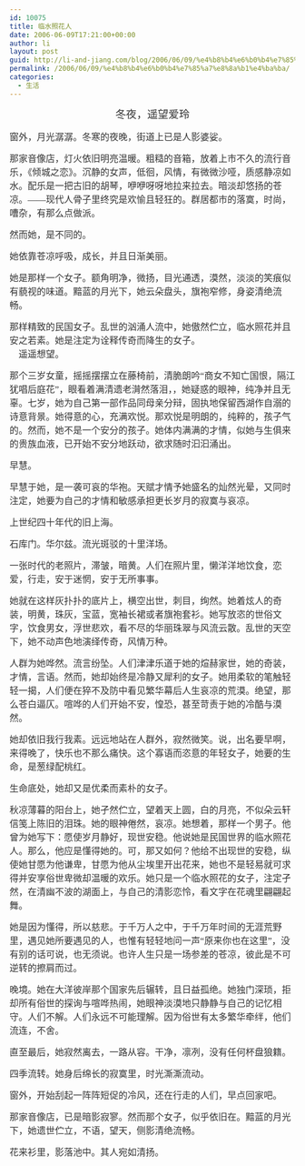 ```yaml
---
id: 10075
title: 临水照花人
date: 2006-06-09T17:21:00+00:00
author: li
layout: post
guid: http://li-and-jiang.com/blog/2006/06/09/%e4%b8%b4%e6%b0%b4%e7%85%a7%e8%8a%b1%e4%ba%ba/
permalink: /2006/06/09/%e4%b8%b4%e6%b0%b4%e7%85%a7%e8%8a%b1%e4%ba%ba/
categories:
  - 生活
---
```

<p align="center">
  <span style="font-size:14pt;color:#333333;line-height:150%;font-family:华文细黑">冬夜，遥望爱玲</span><span lang="EN-US" style="font-size:9pt;color:#333333;line-height:150%;font-family:华文细黑"></span>
</p>

<span style="font-size:12pt;color:#333333;line-height:150%;font-family:宋体">窗外，月光潺潺。冬寒的夜晚，街道上已是人影婆娑。<span lang="EN-US"></span></span> 

<span style="font-size:12pt;color:#333333;line-height:150%;font-family:宋体">那家音像店，灯火依旧明亮温暖。粗糙的音箱，放着上市不久的流行音乐，《倾城之恋》。沉静的女声，低徊，风情，有微微沙哑，质感静凉如水。配乐是一把古旧的胡琴，咿咿呀呀地拉来拉去。暗淡却悠扬的苍凉。<font face="宋体"><span lang="EN-US">——</span>现代人骨子里终究是欢愉且轻狂的。群居都市的落寞，时尚，嘈杂，有那么点做派。<span lang="EN-US"></span></font></span> 

<span style="font-size:12pt;color:#333333;line-height:150%;font-family:宋体">然而她，是不同的。<span lang="EN-US"></span></span> 

<span style="font-size:12pt;color:#333333;line-height:150%;font-family:宋体">她依靠苍凉呼吸，成长，并且日渐美丽。<span lang="EN-US"></span></span> 

<span style="font-size:12pt;color:#333333;line-height:150%;font-family:宋体">她是那样一个女子。额角明净，微扬，目光通透，漠然，淡淡的笑痕似有藐视的味道。黯蓝的月光下，她云朵盘头，旗袍窄修，身姿清绝流畅。<span lang="EN-US"></span></span> 

<span style="font-size:12pt;color:#333333;line-height:150%;font-family:宋体">那样精致的民国女子。乱世的汹涌人流中，她傲然伫立，临水照花并且安之若素。她是注定为诠释传奇而降生的女子。<span lang="EN-US"><br /><font face="宋体">    </font></span>遥遥想望。<span lang="EN-US"></span></span> 

<span style="font-size:12pt;color:#333333;line-height:150%;font-family:宋体">那个三岁女童，摇摇摆摆立在藤椅前，清脆朗吟<font face="宋体"><span lang="EN-US">“</span>商女不知亡国恨，隔江犹唱后庭花<span lang="EN-US">”</span>，眼看着满清遗老潸然落泪，，她疑惑的眼神，纯净并且无辜。七岁，她为自己第一部作品同母亲分辩，固执地保留西湖作自溺的诗意背景。她得意的心，充满欢悦。那欢悦是明朗的，纯粹的，孩子气的。然而，她不是一个安分的孩子。她体内满满的才情，似她与生俱来的贵族血液，已开始不安分地跃动，欲求随时汩汩涌出。<span lang="EN-US"></span></font></span> 

<span style="font-size:12pt;color:#333333;line-height:150%;font-family:宋体">早慧。<span lang="EN-US"></span></span> 

<span style="font-size:12pt;color:#333333;line-height:150%;font-family:宋体">早慧于她，是一袭可哀的华袍。天赋才情予她盛名的灿然光晕，又同时注定，她要为自己的才情和敏感承担更长岁月的寂寞与哀凉。<span lang="EN-US"></span></span> 

<span style="font-size:12pt;color:#333333;line-height:150%;font-family:宋体">上世纪四十年代的旧上海。<span lang="EN-US"></span></span> 

<span style="font-size:12pt;color:#333333;line-height:150%;font-family:宋体">石库门。华尔兹。流光斑驳的十里洋场。<span lang="EN-US"></span></span> 

<span style="font-size:12pt;color:#333333;line-height:150%;font-family:宋体">一张时代的老照片，滞皱，暗黄。人们在照片里，懒洋洋地饮食，恋爱，行走，安于迷惘，安于无所事事。<span lang="EN-US"></span></span> 

<span style="font-size:12pt;color:#333333;line-height:150%;font-family:宋体">她就在这样灰扑扑的底片上，横空出世，刺目，绚然。她着炫人的奇装，明黄，珠灰，宝蓝，宽袖长裙或者旗袍套衫。她写放恣的世俗文字，饮食男女，浮世悲欢，看不尽的华丽珠翠与风流云散。乱世的天空下，她不动声色地演绎传奇，风情万种。<span lang="EN-US"></span></span> 

<span style="font-size:12pt;color:#333333;line-height:150%;font-family:宋体">人群为她哗然。流言纷坠。人们津津乐道于她的煊赫家世，她的奇装，才情，言语。然而，她却始终是冷静又犀利的女子。她用柔软的笔触轻轻一揭，人们便在猝不及防中看见繁华幕后人生哀凉的荒漠。绝望，那么苍白逼仄。喧哗的人们开始不安，惶恐，甚至苛责于她的冷酷与漠然。<span lang="EN-US"></span></span> 

<span style="font-size:12pt;color:#333333;line-height:150%;font-family:宋体">她却依旧我行我素。远远地站在人群外，寂然微笑。说，出名要早啊，来得晚了，快乐也不那么痛快。这个寡语而恣意的年轻女子，她要的生命，是葱绿配桃红。<span lang="EN-US"><font face="宋体"> </font></span></span> 

<span style="font-size:12pt;color:#333333;line-height:150%;font-family:宋体">生命底处，她却又是优柔而素朴的女子。<span lang="EN-US"></span></span> 

<span style="font-size:12pt;color:#333333;line-height:150%;font-family:宋体">秋凉薄暮的阳台上，她孑然伫立，望着天上圆，白的月亮，不似朵云轩信笺上陈旧的泪珠。她的眼神倦然，哀凉。她想着，那样一个男子。他曾为她写下：愿使岁月静好，现世安稳。他说她是民国世界的临水照花人。那么，他应是懂得她的。可，那又如何？他给不出现世的安稳，纵使她甘愿为他谦卑，甘愿为他从尘埃里开出花来，她也不是轻易就可求得并安享俗世卑微却温暖的欢乐。她只是一个临水照花的女子，注定孑然，在清幽不波的湖面上，与自己的清影恋怜，看文字在花魂里翩翩起舞。<span lang="EN-US"></span></span> 

<span style="font-size:12pt;color:#333333;line-height:150%;font-family:宋体">她是因为懂得，所以慈悲。于千万人之中，于千万年时间的无涯荒野里，遇见她所要遇见的人，也惟有轻轻地问一声<font face="宋体"><span lang="EN-US">“</span>原来你也在这里<span lang="EN-US">”</span>，没有别的话可说，也无须说。也许人生只是一场参差的苍凉，彼此是不可逆转的擦肩而过。<span lang="EN-US"></span></font></span> 

<span style="font-size:12pt;color:#333333;line-height:150%;font-family:宋体">晚境。她在大洋彼岸那个国家先后辗转，且日益孤绝。她独门深琐，拒却所有俗世的探询与喧哗热闹，她眼神淡漠地只静静与自己的记忆相守。人们不解。人们永远不可能理解。因为俗世有太多繁华牵绊，他们流连，不舍。<span lang="EN-US"></span></span> 

<span style="font-size:12pt;color:#333333;line-height:150%;font-family:宋体">直至最后，她寂然离去，一路从容。干净，凛冽，没有任何杯盘狼籍。<span lang="EN-US"></span></span> 

<span style="font-size:12pt;color:#333333;line-height:150%;font-family:宋体">四季流转。她身后绵长的寂寞里，时光澌澌流动。<span lang="EN-US"><font face="宋体"> </font></span></span> 

<span style="font-size:12pt;color:#333333;line-height:150%;font-family:宋体">窗外，开始刮起一阵阵短促的冷风，还在行走的人们，早点回家吧。<span lang="EN-US"></span></span> 

<span style="font-size:12pt;color:#333333;line-height:150%;font-family:宋体">那家音像店，已是暗影寂寥。然而那个女子，似乎依旧在。黯蓝的月光下，她遗世伫立，不语，望天，侧影清绝流畅。<span lang="EN-US"></span></span> 

<span style="font-size:12pt;color:#333333;line-height:150%;font-family:宋体">花来衫里，影落池中。其人宛如清扬。</span><span lang="EN-US" style="font-size:12pt;line-height:150%;font-family:宋体"></span>